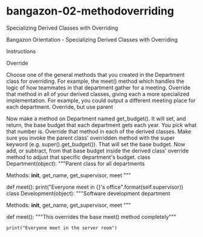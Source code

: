 # bangazon-02-methodoverriding
Specializing Derived Classes with Overriding

Bangazon Orientation - Specializing Derived Classes with Overriding

Instructions

Override

Choose one of the general methods that you created in the Department class for overriding. For example, the meet() method which handles the logic of how teammates in that department gather for a meeting.
Override that method in all of your derived classes, giving each a more specialized implementation. For example, you could output a different meeting place for each department.
Override, but use parent

Now make a method on Department named get_budget(). It will set, and return, the base budget that each department gets each year. You pick what that number is.
Override that method in each of the derived classes.
Make sure you invoke the parent class' overridden method with the super keyword (e.g. super().get_budget()). That will set the base budget.
Now add, or subtract, from that base budget inside the derived class' override method to adjust that specific department's budget.
class Department(object):
  """Parent class for all departments

  Methods: __init__, get_name, get_supervisor, meet
  """

  def meet():
    print("Everyone meet in {}'s office".format(self.supervisor))
class Development(object):
  """Software development department

  Methods: __init__, get_name, get_supervisor, meet
  """

  def meet():
    """This overrides the base meet() method completely"""
    
    print("Everyone meet in the server room")
